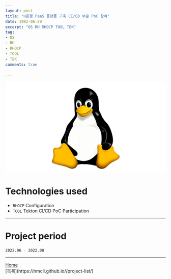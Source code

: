 ```yaml
---
layout: post
title: "H은행 PaaS 플랫폼 구축 CI/CD 부문 PoC 참여"
date: 1992-06-29
excerpt: "OS RH RHOCP TOOL TEK"
tag:
- OS
- RH
- RHOCP
- TOOL
- TEK
comments: true

---
```


![Untitled](/assets/img/linux_logo.png)
# Technologies used
* `RHOCP` Configuration
* `TOOL` Tekton CI/CD PoC Participation

---

# Project period
```bash
2022.06 - 2022.08
```
---

<div markdown="0"><a href="#" class="btn">Home</a></div>
[목록](https://nmcli.github.io//project-list/)

